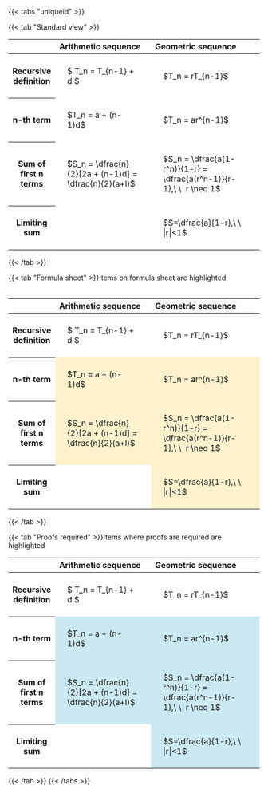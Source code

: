 ---
---

{{< tabs "uniqueid" >}}

{{< tab "Standard view" >}}
<style type="text/css">
#T_55712 th.col_heading {
  text-align: left;
  font-size: 1em;
}
#T_55712 td {
  text-align: left;
  font-size: 1em;
  padding: 1.5em;
}
#T_55712_row0_col0, #T_55712_row0_col1, #T_55712_row1_col0, #T_55712_row1_col1, #T_55712_row2_col0, #T_55712_row2_col1, #T_55712_row3_col0, #T_55712_row3_col1 {
  width: 400px;
  white-space: pre-wrap;
}
</style>
<table id="T_55712">
  <thead>
    <tr>
      <th class="blank level0" >&nbsp;</th>
      <th id="T_55712_level0_col0" class="col_heading level0 col0" >Arithmetic sequence</th>
      <th id="T_55712_level0_col1" class="col_heading level0 col1" >Geometric sequence</th>
    </tr>
  </thead>
  <tbody>
    <tr>
      <th id="T_55712_level0_row0" class="row_heading level0 row0" >Recursive definition</th>
      <td id="T_55712_row0_col0" class="data row0 col0" >$ T_n = T_{n-1} + d $</td>
      <td id="T_55712_row0_col1" class="data row0 col1" >$T_n = rT_{n-1}$</td>
    </tr>
    <tr>
      <th id="T_55712_level0_row1" class="row_heading level0 row1" >n-th term</th>
      <td id="T_55712_row1_col0" class="data row1 col0" >$T_n = a + (n-1)d$</td>
      <td id="T_55712_row1_col1" class="data row1 col1" >$T_n = ar^{n-1}$</td>
    </tr>
    <tr>
      <th id="T_55712_level0_row2" class="row_heading level0 row2" >Sum of first n terms</th>
      <td id="T_55712_row2_col0" class="data row2 col0" >$S_n = \dfrac{n}{2}[2a + (n-1)d] = \dfrac{n}{2}(a+l)$</td>
      <td id="T_55712_row2_col1" class="data row2 col1" >$S_n = \dfrac{a(1-r^n)}{1-r} = \dfrac{a(r^n-1)}{r-1},\ \  r \neq 1$</td>
    </tr>
    <tr>
      <th id="T_55712_level0_row3" class="row_heading level0 row3" >Limiting sum</th>
      <td id="T_55712_row3_col0" class="data row3 col0" ></td>
      <td id="T_55712_row3_col1" class="data row3 col1" >$S=\dfrac{a}{1-r},\ \ |r|<1$</td>
    </tr>
  </tbody>
</table>
{{< /tab >}}

{{< tab "Formula sheet" >}}Items on formula sheet are highlighted
<br><br><style type="text/css">
#T_0131d th.col_heading {
  text-align: left;
  font-size: 1em;
}
#T_0131d td {
  text-align: left;
  font-size: 1em;
  padding: 1.5em;
}
#T_0131d_row0_col0, #T_0131d_row0_col1, #T_0131d_row3_col0 {
  width: 400px;
  white-space: pre-wrap;
}
#T_0131d_row1_col0, #T_0131d_row1_col1, #T_0131d_row2_col0, #T_0131d_row2_col1, #T_0131d_row3_col1 {
  width: 400px;
  background-color: rgba(255,194,10, 0.2);
  white-space: pre-wrap;
}
</style>
<table id="T_0131d">
  <thead>
    <tr>
      <th class="blank level0" >&nbsp;</th>
      <th id="T_0131d_level0_col0" class="col_heading level0 col0" >Arithmetic sequence</th>
      <th id="T_0131d_level0_col1" class="col_heading level0 col1" >Geometric sequence</th>
    </tr>
  </thead>
  <tbody>
    <tr>
      <th id="T_0131d_level0_row0" class="row_heading level0 row0" >Recursive definition</th>
      <td id="T_0131d_row0_col0" class="data row0 col0" >$ T_n = T_{n-1} + d $</td>
      <td id="T_0131d_row0_col1" class="data row0 col1" >$T_n = rT_{n-1}$</td>
    </tr>
    <tr>
      <th id="T_0131d_level0_row1" class="row_heading level0 row1" >n-th term</th>
      <td id="T_0131d_row1_col0" class="data row1 col0" >$T_n = a + (n-1)d$</td>
      <td id="T_0131d_row1_col1" class="data row1 col1" >$T_n = ar^{n-1}$</td>
    </tr>
    <tr>
      <th id="T_0131d_level0_row2" class="row_heading level0 row2" >Sum of first n terms</th>
      <td id="T_0131d_row2_col0" class="data row2 col0" >$S_n = \dfrac{n}{2}[2a + (n-1)d] = \dfrac{n}{2}(a+l)$</td>
      <td id="T_0131d_row2_col1" class="data row2 col1" >$S_n = \dfrac{a(1-r^n)}{1-r} = \dfrac{a(r^n-1)}{r-1},\ \  r \neq 1$</td>
    </tr>
    <tr>
      <th id="T_0131d_level0_row3" class="row_heading level0 row3" >Limiting sum</th>
      <td id="T_0131d_row3_col0" class="data row3 col0" ></td>
      <td id="T_0131d_row3_col1" class="data row3 col1" >$S=\dfrac{a}{1-r},\ \ |r|<1$</td>
    </tr>
  </tbody>
</table>
{{< /tab >}}

{{< tab "Proofs required" >}}Items where proofs are required are highlighted
<br>
<style type="text/css">
#T_36837 th.col_heading {
  text-align: left;
  font-size: 1em;
}
#T_36837 td {
  text-align: left;
  font-size: 1em;
  padding: 1.5em;
}
#T_36837_row0_col0, #T_36837_row0_col1, #T_36837_row3_col0 {
  width: 400px;
  white-space: pre-wrap;
}
#T_36837_row1_col0, #T_36837_row1_col1, #T_36837_row2_col0, #T_36837_row2_col1, #T_36837_row3_col1 {
  width: 400px;
  background-color: rgba(0,150,200, 0.2);
  white-space: pre-wrap;
}
</style>
<table id="T_36837">
  <thead>
    <tr>
      <th class="blank level0" >&nbsp;</th>
      <th id="T_36837_level0_col0" class="col_heading level0 col0" >Arithmetic sequence</th>
      <th id="T_36837_level0_col1" class="col_heading level0 col1" >Geometric sequence</th>
    </tr>
  </thead>
  <tbody>
    <tr>
      <th id="T_36837_level0_row0" class="row_heading level0 row0" >Recursive definition</th>
      <td id="T_36837_row0_col0" class="data row0 col0" >$ T_n = T_{n-1} + d $</td>
      <td id="T_36837_row0_col1" class="data row0 col1" >$T_n = rT_{n-1}$</td>
    </tr>
    <tr>
      <th id="T_36837_level0_row1" class="row_heading level0 row1" >n-th term</th>
      <td id="T_36837_row1_col0" class="data row1 col0" >$T_n = a + (n-1)d$</td>
      <td id="T_36837_row1_col1" class="data row1 col1" >$T_n = ar^{n-1}$</td>
    </tr>
    <tr>
      <th id="T_36837_level0_row2" class="row_heading level0 row2" >Sum of first n terms</th>
      <td id="T_36837_row2_col0" class="data row2 col0" >$S_n = \dfrac{n}{2}[2a + (n-1)d] = \dfrac{n}{2}(a+l)$</td>
      <td id="T_36837_row2_col1" class="data row2 col1" >$S_n = \dfrac{a(1-r^n)}{1-r} = \dfrac{a(r^n-1)}{r-1},\ \  r \neq 1$</td>
    </tr>
    <tr>
      <th id="T_36837_level0_row3" class="row_heading level0 row3" >Limiting sum</th>
      <td id="T_36837_row3_col0" class="data row3 col0" ></td>
      <td id="T_36837_row3_col1" class="data row3 col1" >$S=\dfrac{a}{1-r},\ \ |r|<1$</td>
    </tr>
  </tbody>
</table>
{{< /tab >}}
{{< /tabs >}}